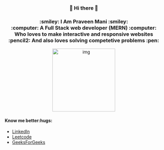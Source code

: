 <div align="center">
    <h3>👋 Hi there 👋</h3>
    <h3>:smiley: I Am Praveen Mani :smiley:	<br>
    :computer: A Full Stack web developer (MERN) :computer: <br>
    Who loves to make interactive and responsive websites<br>
       :pencil2: And also loves solving competetive problems :pen:</h3>
  <img src="https://media.giphy.com/media/p4NLw3I4U0idi/giphy.gif" alt="img" width = "200" height = "200">
</div>
<div>
    <h4>Know me better:hugs:</h4> 
    <ul>
        <li><a href="https://www.linkedin.com/in/praveen-mani-392240163/">LinkedIn</a></li>
        <li><a href="https://leetcode.com/Praveen619/">Leetcode</a></li>
        <li><a href="https://auth.geeksforgeeks.org/user/praveenmani1/practice/">GeeksForGeeks</a></li>
    </ul>
</div>
<!--
**praveenalpha/praveenalpha** is a ✨ _special_ ✨ repository because its `README.md` (this file) appears on your GitHub profile.

Here are some ideas to get you started:

- 🔭 I’m currently working on ...
- 🌱 I’m currently learning ...
- 👯 I’m looking to collaborate on ...
- 🤔 I’m looking for help with ...
- 💬 Ask me about ...
- 📫 How to reach me: ...
- 😄 Pronouns: ...
- ⚡ Fun fact: ...
-->
